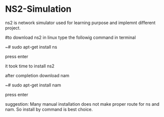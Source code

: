# NS2-Simulation
ns2 is network simulator used for learning purpose and implemnt different project.

#to download ns2 in linux type the followig command in terminal

~# sudo apt-get install ns

press enter

it took time to install ns2

after completion download nam

~# sudo apt-get install nam

press enter

suggestion:
Many manual installation does not make proper route for ns and nam. So install by command is best choice. 
